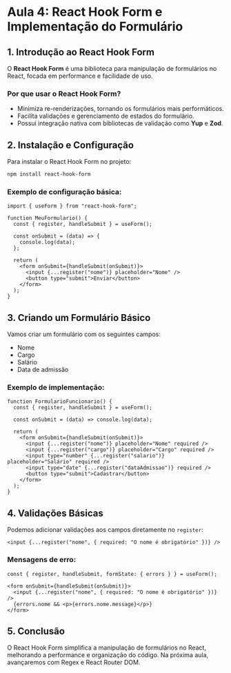 # Aula 4: React Hook Form e Implementação do Formulário

## 1. Introdução ao React Hook Form

O **React Hook Form** é uma biblioteca para manipulação de formulários no React, focada em performance e facilidade de uso.

### Por que usar o React Hook Form?
- Minimiza re-renderizações, tornando os formulários mais performáticos.
- Facilita validações e gerenciamento de estados do formulário.
- Possui integração nativa com bibliotecas de validação como **Yup** e **Zod**.

## 2. Instalação e Configuração

Para instalar o React Hook Form no projeto:

```sh
npm install react-hook-form
```

### Exemplo de configuração básica:

```tsx
import { useForm } from "react-hook-form";

function MeuFormulario() {
  const { register, handleSubmit } = useForm();

  const onSubmit = (data) => {
    console.log(data);
  };

  return (
    <form onSubmit={handleSubmit(onSubmit)}>
      <input {...register("nome")} placeholder="Nome" />
      <button type="submit">Enviar</button>
    </form>
  );
}
```

## 3. Criando um Formulário Básico

Vamos criar um formulário com os seguintes campos:
- Nome
- Cargo
- Salário
- Data de admissão

### Exemplo de implementação:

```tsx
function FormularioFuncionario() {
  const { register, handleSubmit } = useForm();

  const onSubmit = (data) => console.log(data);

  return (
    <form onSubmit={handleSubmit(onSubmit)}>
      <input {...register("nome")} placeholder="Nome" required />
      <input {...register("cargo")} placeholder="Cargo" required />
      <input type="number" {...register("salario")} placeholder="Salário" required />
      <input type="date" {...register("dataAdmissao")} required />
      <button type="submit">Cadastrar</button>
    </form>
  );
}
```

## 4. Validações Básicas

Podemos adicionar validações aos campos diretamente no `register`:

```tsx
<input {...register("nome", { required: "O nome é obrigatório" })} />
```

### Mensagens de erro:

```tsx
const { register, handleSubmit, formState: { errors } } = useForm();

<form onSubmit={handleSubmit(onSubmit)}>
  <input {...register("nome", { required: "O nome é obrigatório" })} />
  {errors.nome && <p>{errors.nome.message}</p>}
</form>
```

## 5. Conclusão

O React Hook Form simplifica a manipulação de formulários no React, melhorando a performance e organização do código. Na próxima aula, avançaremos com Regex e React Router DOM.
